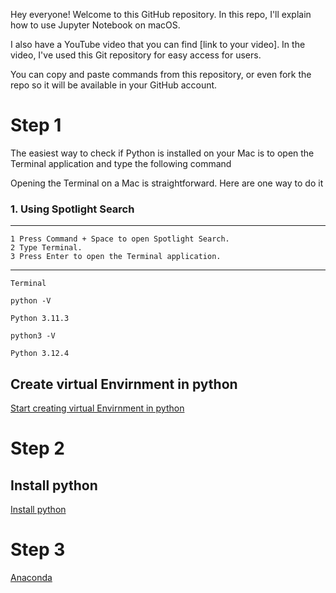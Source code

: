 Hey everyone! Welcome to this GitHub repository. In this repo, I'll explain how to use Jupyter Notebook on macOS.

I also have a YouTube video that you can find [link to your video]. In the video, I've used this Git repository for easy access for users.

You can copy and paste commands from this repository, or even fork the repo so it will be available in your GitHub account.



# Step 1 

The easiest way to check if Python is installed on your Mac is to open the Terminal application and type the following command

Opening the Terminal on a Mac is straightforward. Here are one way to do it

### 1. Using Spotlight Search

------------
    1 Press Command + Space to open Spotlight Search.
    2 Type Terminal.
    3 Press Enter to open the Terminal application.
------------

```
Terminal
```

```
python -V
```
```Python 3.11.3```

```
python3 -V
```
```Python 3.12.4```



## Create virtual Envirnment in python

[Start creating virtual Envirnment in python ](https://github.com/chaushimran/ichaush_python/blob/main/code/python_venv.md)


# Step 2

## Install python

[Install python](https://github.com/chaushimran/ichaush_python/blob/main/code/Python.md)

# Step 3

[Anaconda](https://github.com/chaushimran/ichaush_python/blob/main/code/anaconda.md)